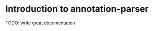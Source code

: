 # Introduction to annotation-parser

TODO: write [great documentation](http://jacobian.org/writing/what-to-write/)
